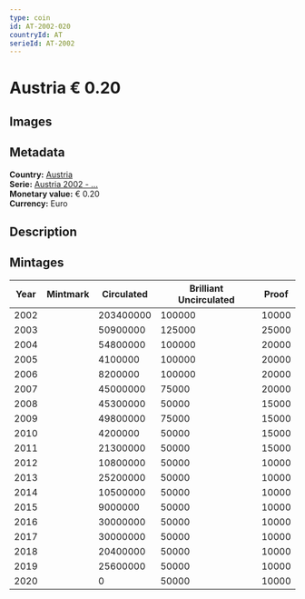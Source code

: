 ```yaml
---
type: coin
id: AT-2002-020
countryId: AT
serieId: AT-2002
---
```


# Austria € 0.20

## Images


## Metadata

**Country:** [Austria](../index.md)\
**Serie:** [Austria 2002 - ...](index.md)\
**Monetary value:** € 0.20\
**Currency:** Euro

## Description


## Mintages

| Year | Mintmark | Circulated | Brilliant Uncirculated | Proof |
| ---- | -------- | ---------- | ---------------------- | ----- |
| 2002 |  | 203400000| 100000 | 10000 |
| 2003 |  | 50900000| 125000 | 25000 |
| 2004 |  | 54800000| 100000 | 20000 |
| 2005 |  | 4100000| 100000 | 20000 |
| 2006 |  | 8200000| 100000 | 20000 |
| 2007 |  | 45000000| 75000 | 20000 |
| 2008 |  | 45300000| 50000 | 15000 |
| 2009 |  | 49800000| 75000 | 15000 |
| 2010 |  | 4200000| 50000 | 15000 |
| 2011 |  | 21300000| 50000 | 15000 |
| 2012 |  | 10800000| 50000 | 10000 |
| 2013 |  | 25200000| 50000 | 10000 |
| 2014 |  | 10500000| 50000 | 10000 |
| 2015 |  | 9000000| 50000 | 10000 |
| 2016 |  | 30000000| 50000 | 10000 |
| 2017 |  | 30000000| 50000 | 10000 |
| 2018 |  | 20400000| 50000 | 10000 |
| 2019 |  | 25600000| 50000 | 10000 |
| 2020 |  | 0| 50000 | 10000 |

